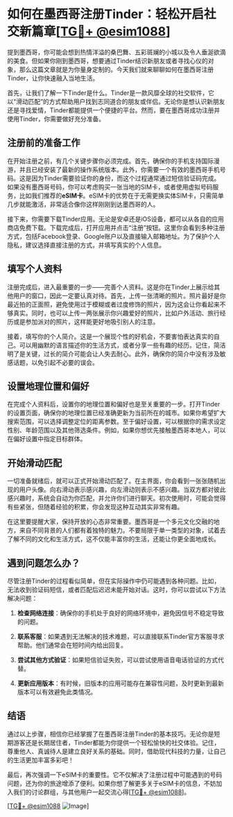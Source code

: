 # 如何在墨西哥注册Tinder：轻松开启社交新篇章[[TG💪+ @esim1088](https://t.me/s/esim1088)]

提到墨西哥，你可能会想到热情洋溢的桑巴舞、五彩斑斓的小城以及令人垂涎欲滴的美食。但如果你刚到墨西哥，想要通过Tinder结识新朋友或者寻找心仪的对象，那么这篇文章就是为你量身定制的。今天我们就来聊聊如何在墨西哥注册Tinder，让你快速融入当地生活。

首先，让我们了解一下Tinder是什么。Tinder是一款风靡全球的社交软件，它以“滑动匹配”的方式帮助用户找到志同道合的朋友或伴侣。无论你是想认识新朋友还是寻找爱情，Tinder都能提供一个便捷的平台。然而，要在墨西哥成功注册并使用Tinder，你需要做好充分准备。

## 注册前的准备工作

在开始注册之前，有几个关键步骤你必须完成。首先，确保你的手机支持国际漫游，并且已经安装了最新的操作系统版本。此外，你需要一个有效的墨西哥手机号码。这是因为Tinder需要验证你的身份，而这个过程通常通过短信验证码完成。如果没有墨西哥号码，你可以考虑购买一张当地的SIM卡，或者使用虚拟号码服务，比如我们推荐的**eSIM卡**。eSIM卡的优势在于无需更换实体SIM卡，只需简单几步就能激活，非常适合像你这样刚刚到达墨西哥的人。

接下来，你需要下载Tinder应用。无论是安卓还是iOS设备，都可以从各自的应用商店免费下载。下载完成后，打开应用并点击“注册”按钮。这里你会看到多种注册方式，包括Facebook登录、Google账户以及直接输入邮箱地址。为了保护个人隐私，建议选择直接注册的方式，并填写真实的个人信息。

## 填写个人资料

注册完成后，进入最重要的一步——完善个人资料。这是你在Tinder上展示给其他用户的窗口，因此一定要认真对待。首先，上传一张清晰的照片。照片最好是你最近拍的正面照，避免使用过于模糊或者过度修饰的照片，因为这会让你看起来不够真实。同时，也可以上传一两张展示你兴趣爱好的照片，比如户外活动、旅行经历或是参加派对的照片，这样能更好地吸引别人的注意。

接着，填写你的个人简介。这是一个展现个性的好机会，不要害怕表达真实的自己。可以用幽默的语言描述你的生活方式，或者分享一些有趣的经历。记住，简洁明了是关键，过长的简介可能会让人失去耐心。此外，确保你的简介中没有涉及敏感话题，以免引起不必要的误会。

## 设置地理位置和偏好

在完成个人资料后，设置你的地理位置和偏好也是至关重要的一步。打开Tinder的设置页面，确保你的地理位置已经准确更新为当前所在的城市。如果你希望扩大搜索范围，可以选择调整定位的距离参数。至于偏好设置，可以根据你的需求设定性别、年龄范围以及其他筛选条件。例如，如果你想优先接触墨西哥本地人，可以在偏好设置中指定目标群体。

## 开始滑动匹配

一切准备就绪后，就可以正式开始滑动匹配了。在主界面，你会看到一张张随机出现的用户头像。向右滑动表示感兴趣，向左滑动则表示不感兴趣。当双方都对彼此感兴趣时，系统会自动为你匹配，并允许你们进行聊天。初次使用时，可能会觉得有些紧张，但随着经验的积累，你会发现这种互动其实非常有趣。

在这里要提醒大家，保持开放的心态非常重要。墨西哥是一个多元文化交融的地方，来自不同背景的人们都有着独特的魅力。不要局限于单一类型的对象，试着去了解不同的文化和生活方式，这不仅能丰富你的生活，还能让你更全面地成长。

## 遇到问题怎么办？

尽管注册Tinder的过程看似简单，但在实际操作中仍可能遇到各种问题。比如，无法收到验证码短信，或者匹配后迟迟未能开始对话。这时，你可以尝试以下方法解决问题：

1. **检查网络连接**：确保你的手机处于良好的网络环境中，避免因信号不稳定导致的问题。
   
2. **联系客服**：如果遇到无法解决的技术难题，可以直接联系Tinder官方客服寻求帮助。他们通常会在短时间内给出回复。

3. **尝试其他方式验证**：如果短信验证失败，可以尝试使用语音电话验证的方式代替。

4. **更新应用版本**：有时候，旧版本的应用可能存在兼容性问题，及时更新到最新版本可以有效避免此类情况。

## 结语

通过以上步骤，相信你已经掌握了在墨西哥注册Tinder的基本技巧。无论你是短期游客还是长期居住者，Tinder都能为你提供一个轻松愉快的社交体验。记住，尊重他人、真诚待人是建立良好关系的基础。同时，借助现代科技的力量，让自己的生活更加丰富多彩吧！

最后，再次强调一下eSIM卡的重要性。它不仅解决了注册过程中可能遇到的号码问题，还为你的旅途增添了便利。如果你想了解更多关于eSIM卡的信息，不妨加入我们的讨论群组，与其他用户一起交流心得[[TG💪+ @esim1088](https://t.me/s/esim1088)]。

[[TG💪+ @esim1088](https://t.me/s/esim1088) ![Image](https://i.postimg.cc/4NQfJmqS/Snipaste-2025-05-13-00-14-12.png)]